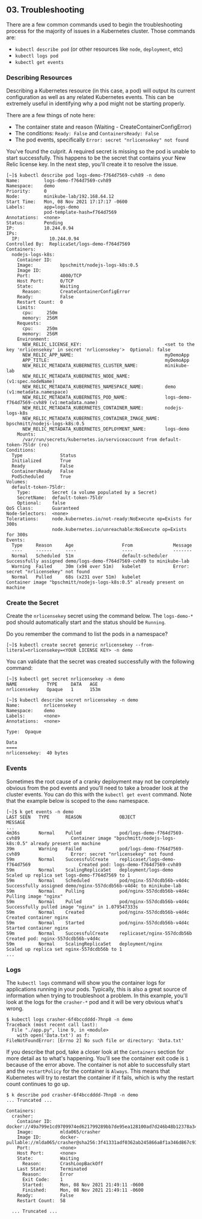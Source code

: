 ## 03. Troubleshooting

There are a few common commands used to begin the troubleshooting process for the majority of issues in a Kubernetes cluster.  Those commands are:

* `kubectl describe pod` (or other resources like `node`, `deployment`, etc)
* `kubectl logs pod`
* `kubectl get events`

### Describing Resources

Describing a Kubernetes resource (in this case, a pod) will output its current configuration as well as any related Kubernetes events.  This can be extremely useful in identifying why a pod might not be starting properly.

There are a few things of note here:

* The container state and reason (Waiting - CreateContainerConfigError)
* The conditions: `Ready: False` and `ContainersReady: False`
* The pod events, specifically `Error: secret "nrlicensekey" not found`

You've found the culprit.  A required secret is missing so the pod is unable to start successfully.  This happens to be the secret that contains your New Relic license key.  In the next step, you'll create it to resolve the issue.

```
[~]$ kubectl describe pod logs-demo-f764d7569-cvh89 -n demo
Name:         logs-demo-f764d7569-cvh89
Namespace:    demo
Priority:     0
Node:         minikube-lab/192.168.64.12
Start Time:   Mon, 08 Nov 2021 17:17:17 -0600
Labels:       app=logs-demo
              pod-template-hash=f764d7569
Annotations:  <none>
Status:       Pending
IP:           10.244.0.94
IPs:
  IP:           10.244.0.94
Controlled By:  ReplicaSet/logs-demo-f764d7569
Containers:
  nodejs-logs-k8s:
    Container ID:
    Image:          bpschmitt/nodejs-logs-k8s:0.5
    Image ID:
    Port:           4000/TCP
    Host Port:      0/TCP
    State:          Waiting
      Reason:       CreateContainerConfigError
    Ready:          False
    Restart Count:  0
    Limits:
      cpu:     250m
      memory:  256M
    Requests:
      cpu:     250m
      memory:  256M
    Environment:
      NEW_RELIC_LICENSE_KEY:                               <set to the key 'nrlicensekey' in secret 'nrlicensekey'>  Optional: false
      NEW_RELIC_APP_NAME:                                  myDemoApp
      APP_TITLE:                                           myDemoApp
      NEW_RELIC_METADATA_KUBERNETES_CLUSTER_NAME:          minikube-lab
      NEW_RELIC_METADATA_KUBERNETES_NODE_NAME:              (v1:spec.nodeName)
      NEW_RELIC_METADATA_KUBERNETES_NAMESPACE_NAME:        demo (v1:metadata.namespace)
      NEW_RELIC_METADATA_KUBERNETES_POD_NAME:              logs-demo-f764d7569-cvh89 (v1:metadata.name)
      NEW_RELIC_METADATA_KUBERNETES_CONTAINER_NAME:        nodejs-logs-k8s
      NEW_RELIC_METADATA_KUBERNETES_CONTAINER_IMAGE_NAME:  bpschmitt/nodejs-logs-k8s:0.5
      NEW_RELIC_METADATA_KUBERNETES_DEPLOYMENT_NAME:       logs-demo
    Mounts:
      /var/run/secrets/kubernetes.io/serviceaccount from default-token-75ldr (ro)
Conditions:
  Type              Status
  Initialized       True
  Ready             False
  ContainersReady   False
  PodScheduled      True
Volumes:
  default-token-75ldr:
    Type:        Secret (a volume populated by a Secret)
    SecretName:  default-token-75ldr
    Optional:    false
QoS Class:       Guaranteed
Node-Selectors:  <none>
Tolerations:     node.kubernetes.io/not-ready:NoExecute op=Exists for 300s
                 node.kubernetes.io/unreachable:NoExecute op=Exists for 300s
Events:
  Type     Reason     Age                  From               Message
  ----     ------     ----                 ----               -------
  Normal   Scheduled  51m                  default-scheduler  Successfully assigned demo/logs-demo-f764d7569-cvh89 to minikube-lab
  Warning  Failed     30m (x94 over 51m)   kubelet            Error: secret "nrlicensekey" not found
  Normal   Pulled     68s (x231 over 51m)  kubelet            Container image "bpschmitt/nodejs-logs-k8s:0.5" already present on machine
```

### Create the Secret

Create the `nrlicensekey` secret using the command below.  The `logs-demo-*` pod should automatically start and the status should be `Running`.

Do you remember the command to list the pods in a namespace?

```
[~]$ kubectl create secret generic nrlicensekey --from-literal=nrlicensekey=<YOUR LICENSE KEY> -n demo
```

You can validate that the secret was created successfully with the following command:
```
[~]$ kubectl get secret nrlicensekey -n demo
NAME           TYPE     DATA   AGE
nrlicensekey   Opaque   1      153m

[~]$ kubectl describe secret nrlicensekey -n demo
Name:         nrlicensekey
Namespace:    demo
Labels:       <none>
Annotations:  <none>

Type:  Opaque

Data
====
nrlicensekey:  40 bytes
```

### Events

Sometimes the root cause of a cranky deployment may not be completely obvious from the pod events and you'll need to take a broader look at the cluster events.  You can do this with the `kubectl get event` command.  Note that the example below is scoped to the `demo` namespace.
```
[~]$ k get events -n demo
LAST SEEN   TYPE      REASON              OBJECT                                          MESSAGE
...
4m36s       Normal    Pulled              pod/logs-demo-f764d7569-cvh89                   Container image "bpschmitt/nodejs-logs-k8s:0.5" already present on machine
39m         Warning   Failed              pod/logs-demo-f764d7569-cvh89                   Error: secret "nrlicensekey" not found
59m         Normal    SuccessfulCreate    replicaset/logs-demo-f764d7569                  Created pod: logs-demo-f764d7569-cvh89
59m         Normal    ScalingReplicaSet   deployment/logs-demo                            Scaled up replica set logs-demo-f764d7569 to 1
59m         Normal    Scheduled           pod/nginx-557dcdb56b-v4d4c                      Successfully assigned demo/nginx-557dcdb56b-v4d4c to minikube-lab
59m         Normal    Pulling             pod/nginx-557dcdb56b-v4d4c                      Pulling image "nginx"
59m         Normal    Pulled              pod/nginx-557dcdb56b-v4d4c                      Successfully pulled image "nginx" in 1.079547333s
59m         Normal    Created             pod/nginx-557dcdb56b-v4d4c                      Created container nginx
59m         Normal    Started             pod/nginx-557dcdb56b-v4d4c                      Started container nginx
59m         Normal    SuccessfulCreate    replicaset/nginx-557dcdb56b                     Created pod: nginx-557dcdb56b-v4d4c
59m         Normal    ScalingReplicaSet   deployment/nginx                                Scaled up replica set nginx-557dcdb56b to 1
...
```

### Logs

The `kubectl logs` command will show you the container logs for applications running in your pods.  Typically, this is also a great source of information when trying to troubleshoot a problem.  In this example, you'll look at the logs for the `crasher-*` pod and it will be very obvious what's wrong.

```
$ kubectl logs crasher-6f4bccdddd-7hnp8 -n demo
Traceback (most recent call last):
  File "./app.py", line 9, in <module>
    with open('Data.txt') as f:
FileNotFoundError: [Errno 2] No such file or directory: 'Data.txt'
```

If you describe that pod, take a closer look at the `Containers` section for more detail as to what's happening.  You'll see the container exit code is `1` because of the error above.  The container is not able to successfully start and the `restartPolicy` for the container is `Always`.  This means that Kubernetes will try to restart the container if it fails, which is why the restart count continues to go up.

```
$ k describe pod crasher-6f4bccdddd-7hnp8 -n demo
... Truncated ...

Containers:
  crasher:
    Container ID:   docker://49a799e1cd9709974ed621799289bb7de95ea128100ad7d246b48b12378a3450
    Image:          mlda065/crasher
    Image ID:       docker-pullable://mlda065/crasher@sha256:3f41331adf0362ab245866a8f1a346d867c934b63b2733c0c714b3d4183a490d
    Port:           <none>
    Host Port:      <none>
    State:          Waiting
      Reason:       CrashLoopBackOff
    Last State:     Terminated
      Reason:       Error
      Exit Code:    1
      Started:      Mon, 08 Nov 2021 21:49:11 -0600
      Finished:     Mon, 08 Nov 2021 21:49:11 -0600
    Ready:          False
    Restart Count:  58

  ... Truncated ...
  ```
